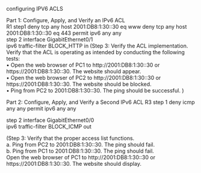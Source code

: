 configuring IPV6 ACLS
 
Part 1: Configure, Apply, and Verify an IPv6 ACL  
R1
step1
deny tcp any host 2001:DB8:1:30::30 eq www
deny tcp any host 2001:DB8:1:30::30 eq 443 
permit ipv6 any any  
 step 2
interface GigabitEthernet0/1  
 ipv6 traffic-filter BLOCK_HTTP in 
(Step 3: Verify the ACL implementation.  
Verify that the ACL is operating as intended by conducting the following tests:  
• Open the web browser of PC1 to http://2001:DB8:1:30::30 or https://2001:DB8:1:30::30. The website 
should appear.  
• Open the web browser of PC2 to http://2001:DB8:1:30::30 or https://2001:DB8:1:30::30. The website 
should be blocked.  
• Ping from PC2 to 2001:DB8:1:30::30. The ping should be successful. )


Part 2: Configure, Apply, and Verify a Second IPv6 ACL 
R3
step 1
deny icmp any any 
permit ipv6 any any 

step 2
interface GigabitEthernet0/0  
ipv6 traffic-filter BLOCK_ICMP out  

(Step 3: Verify that the proper access list functions.  
a. Ping from PC2 to 2001:DB8:1:30::30. The ping should fail.  
b. Ping from PC1 to 2001:DB8:1:30::30. The ping should fail.  
Open the web browser of PC1 to http://2001:DB8:1:30::30 or https://2001:DB8:1:30::30. The website 
should display.
